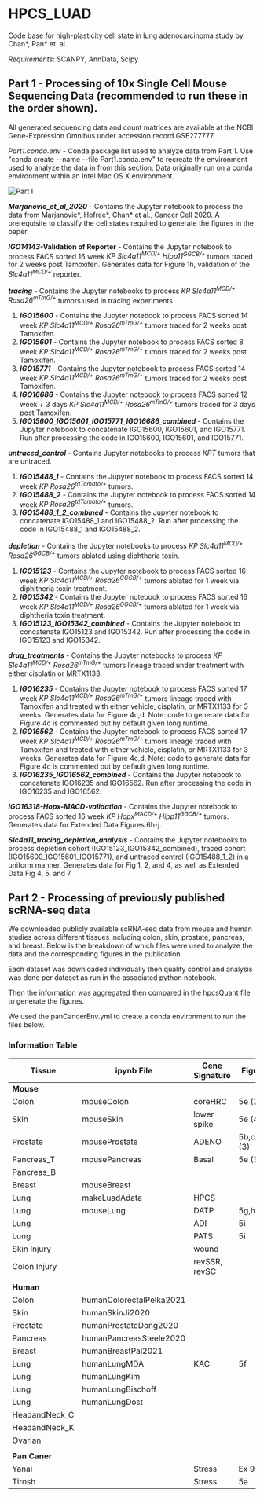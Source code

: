 # HPCS_LUAD
Code base for high-plasticity cell state in lung adenocarcinoma study by Chan*, Pan* et. al. 

_Requirements_: SCANPY, AnnData, Scipy

## Part 1 - Processing of 10x Single Cell Mouse Sequencing Data (recommended to run these in the order shown).

All generated sequencing data and count matrices are available at the NCBI Gene-Expression Omnibus under accession record GSE277777.

_Part1.conda.env_ - Conda package list used to analyze data from Part 1. Use "conda create --name <env> --file Part1.conda.env" to recreate the environment used to analyze the data in from this section.  Data originally run on a conda environment within an Intel Mac OS X environment.

![Part I](https://github.com/user-attachments/assets/c8921d66-b8d8-49bf-b5af-bd729c69074b)

**_Marjanovic\_et\_al\_2020_** - Contains the Jupyter notebook to process the data from Marjanovic*, Hofree*, Chan* et al., Cancer Cell 2020. A prerequisite to classify the cell states required to generate the figures in the paper.

**_IGO14143_-Validation of Reporter** - Contains the Jupyter notebook to process FACS sorted 16 week _KP Slc4a11<sup>MCD/+</sup> Hipp11<sup>GGCB/+<sup>_ tumors traced for 2 weeks post Tamoxifen. Generates data for Figure 1h, validation of the _Slc4a11<sup>MCD/+</sup>_ reporter.  

**_tracing_** - Contains the Jupyter notebooks to process _KP Slc4a11<sup>MCD/+</sup> Rosa26<sup>mTmG/+</sup>_ tumors used in tracing experiments.  
   1. **_IGO15600_** - Contains the Jupyter notebook to process FACS sorted 14 week _KP Slc4a11<sup>MCD/+</sup> Rosa26<sup>mTmG/+</sup>_ tumors traced for 2 weeks post Tamoxifen.  
   2. **_IGO15601_** - Contains the Jupyter notebook to process FACS sorted 8 week _KP Slc4a11<sup>MCD/+</sup> Rosa26<sup>mTmG/+</sup>_ tumors traced for 2 weeks post Tamoxifen.  
   3. **_IGO15771_** - Contains the Jupyter notebook to process FACS sorted 14 week _KP Slc4a11<sup>MCD/+</sup> Rosa26<sup>mTmG/+</sup>_ tumors traced for 2 weeks post Tamoxifen.  
   4. **_IGO16686_** - Contains the Jupyter notebook to process FACS sorted 12 week + 3 days _KP Slc4a11<sup>MCD/+</sup> Rosa26<sup>mTmG/+</sup>_ tumors traced for 3 days post Tamoxifen.   
   5. **_IGO15600\_IGO15601\_IGO15771\_IGO16686\_combined_** - Contains the Jupyter notebook to concatenate IGO15600, IGO15601, and IGO15771. Run after processing the code in IGO15600, IGO15601, and IGO15771.

**_untraced_control_** - Contains Jupyter notebooks to process _KPT_ tumors that are untraced.  
  1. **_IGO15488\_1_** - Contains the Jupyter notebook to process FACS sorted 14 week _KP Rosa26<sup>tdTomato/+</sup>_ tumors.  
  2. **_IGO15488\_2_** - Contains the Jupyter notebook to process FACS sorted 14 week _KP Rosa26<sup>tdTomato/+</sup>_ tumors.  
  3. **_IGO15488\_1\_2\_combined_** - Contains the Jupyter notebook to concatenate IGO15488\_1 and IGO15488\_2. Run after processing the code in IGO15488\_1 and IGO15488\_2.  
 
**_depletion_** - Contains the Jupyter notebooks to process _KP Slc4a11<sup>MCD/+</sup> Rosa26<sup>GGCB/+</sup>_ tumors ablated using diphtheria toxin.  
   1. **_IGO15123_** - Contains the Jupyter notebook to process FACS sorted 16 week _KP Slc4a11<sup>MCD/+</sup> Rosa26<sup>GGCB/+</sup>_ tumors ablated for 1 week via diphitheria toxin treatment.  
   2. **_IGO15342_** - Contains the Jupyter notebook to process FACS sorted 16 week _KP Slc4a11<sup>MCD/+</sup> Rosa26<sup>GGCB/+</sup>_ tumors ablated for 1 week via diphtheria toxin treatment.  
   3. **_IGO15123\_IGO15342\_combined_** - Contains the Jupyter notebook to concatenate IGO15123 and IGO15342. Run after processing the code in IGO15123 and IGO15342.

**_drug_treatments_** - Contains the Jupyter notebooks to process _KP Slc4a11<sup>MCD/+</sup> Rosa26<sup>mTmG/+</sup>_ tumors lineage traced under treatment with either cisplatin or MRTX1133.  
   1. **_IGO16235_** - Contains the Jupyter notebook to process FACS sorted 17 week _KP Slc4a11<sup>MCD/+</sup> Rosa26<sup>mTmG/+</sup>_ tumors lineage traced with Tamoxifen and treated with either vehicle, cisplatin, or MRTX1133 for 3 weeks. Generates data for Figure 4c,d. Note: code to generate data for Figure 4c is commented out by default given long runtime.  
   2. **_IGO16562_** - Contains the Jupyter notebook to process FACS sorted 17 week _KP Slc4a11<sup>MCD/+</sup> Rosa26<sup>mTmG/+</sup>_ tumors lineage traced with Tamoxifen and treated with either vehicle, cisplatin, or MRTX1133 for 3 weeks. Generates data for Figure 4c,d. Note: code to generate data for Figure 4c is commented out by default given long runtime.  
   3. **_IGO16235\_IGO16562\_combined_** - Contains the Jupyter notebook to concatenate IGO16235 and IGO16562. Run after processing the code in IGO16235 and IGO16562.  

**_IGO16318-Hopx-MACD-validation_** - Contains the Jupyter notebook to process FACS sorted 16 week _KP Hopx<sup>MACD/+</sup> Hipp11<sup>GGCB/+</sup>_ tumors. Generates data for Extended Data Figures 6h-j.  

**_Slc4a11\_tracing\_depletion\_analysis_** - Contains the Jupyter notebooks to process depletion cohort (IGO15123\_IGO15342\_combined), traced cohort (IGO15600\_IGO15601\_IGO15771), and untraced control (IGO15488_1_2) in a uniform manner. Generates data for Fig 1, 2, and 4, as well as Extended Data Fig 4, 5, and 7.

## Part 2 - Processing of previously published scRNA-seq data

We downloaded publicly available scRNA-seq data from mouse and human studies across different tissues including colon, skin, prostate, pancreas, and breast. Below is the breakdown of which files were used to analyze the data and the corresponding figures in the publication.

Each dataset was downloaded individually then quality control and analysis was done per dataset as run in the associated python notebook. 

Then the information was aggregated then compared in the hpcsQuant file to generate the figures.

We used the panCancerEnv.yml to create a conda environment to run the files below.

### Information Table

| Tissue        | ipynb File                | Gene Signature| Figure       | PMID     |
|---------------|---------------------------|---------------|--------------|----------|
| **Mouse**     |                           |               |              |          |
| Colon         | mouseColon                | coreHRC       | 5e (2)       | 36352230 |
| Skin          | mouseSkin                 | lower spike   | 5e (4)       | 38815020 |
| Prostate      | mouseProstate             | ADENO         | 5b,c,d,e (3) | 35981096 |
| Pancreas_T    | mousePancreas             | Basal         | 5e (3)       | 35952360 |
| Pancreas_B    |                           |               |              | 33536616 | 
| Breast        | mouseBreast               |               |              | 32840210 |
| Lung          | makeLuadAdata             | HPCS          |              | 32707077 |
| Lung          | mouseLung                 | DATP          | 5g,h         | 32750316 |
| Lung          |                           | ADI           | 5i           | 32678092 |
| Lung          |                           | PATS          | 5i           | 32661339 |
| Skin Injury   |                           | wound         |              | 32187560 | 
| Colon Injury  |                           | revSSR, revSC |              | 37162959 | 
|               |                           |               |              |          |
| **Human**     |                           |               |              |          |
| Colon         | humanColorectalPelka2021  |               |              | 34450029 |
| Skin          | humanSkinJi2020           |               |              | 32579974 |
| Prostate      | humanProstateDong2020     |               |              | 33328604 |
| Pancreas      | humanPancreasSteele2020   |               |              | 34296197 |
| Breast        | humanBreastPal2021        |               |              | 33950524 |
| Lung          | humanLungMDA              | KAC           | 5f           | 38418883 |
| Lung          | humanLungKim              |               |              | 32385277 |
| Lung          | humanLungBischoff         |               |              | 34663877 |
| Lung          | humanLungDost             |               |              | 32891189 |
| HeadandNeck_C |                           |               |              | 34921143 |
| HeadandNeck_K |                           |               |              | 32686767 |
| Ovarian       |                           |               |              | 35196078 |
|               |                           |               |              |          |
| **Pan Caner** |                           |               |              |          |
| Yanai         |                           | Stress        | Ex 9         | 35931863 |
| Tirosh        |                           | Stress        | 5a           | 37258682 |



